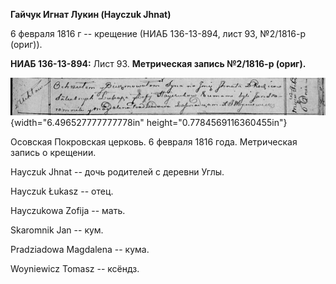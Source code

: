 **Гайчук Игнат Лукин (Hayczuk Jhnat)**

6 февраля 1816 г -- крещение (НИАБ 136-13-894, лист 93, №2/1816-р
(ориг)).

**НИАБ 136-13-894:** Лист 93. **Метрическая запись №2/1816-р (ориг).**

![](./media/912b8a3a153f5776828cc3ce0f4e6a09e2150bb8.png){width="6.496527777777778in"
height="0.7784569116360455in"}

Осовская Покровская церковь. 6 февраля 1816 года. Метрическая запись о
крещении.

Hayczuk Jhnat -- дочь родителей с деревни Углы.

Hayczuk Łukasz -- отец.

Hayczukowa Zofija -- мать.

Skaromnik Jan -- кум.

Pradziadowa Magdalena -- кума.

Woyniewicz Tomasz -- ксёндз.
